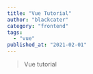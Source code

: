 ```yaml
---
title: "Vue Tutorial"
author: "blackcater"
category: "frontend"
tags:
  - "vue"
published_at: "2021-02-01"
---
```


> Vue tutorial
